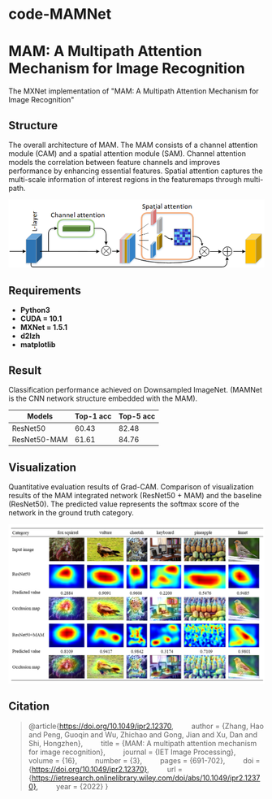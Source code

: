 # code-MAMNet
# MAM: A Multipath Attention Mechanism for Image Recognition


The MXNet implementation of "MAM: A Multipath Attention Mechanism for Image Recognition"



## Structure


The overall architecture of MAM. The MAM consists of a channel attention module (CAM) and a spatial attention module (SAM). Channel attention models the correlation between feature channels and improves performance by enhancing essential features. Spatial attention captures the multi-scale information of interest regions in the featuremaps through multi-path.

![structure](imgs/structure.png)



## Requirements

* **Python3**
* **CUDA = 10.1**
* **MXNet = 1.5.1**
* **d2lzh**
* **matplotlib**



## Result

Classification performance achieved on Downsampled ImageNet. (MAMNet is the CNN network structure embedded with the MAM).


|   Models  | Top-1 acc  |  Top-5 acc |
|    ----   |    ----    |    ----    |
| ResNet50  |    60.43   |    82.48   |
| ResNet50-MAM  | 61.61  |    84.76   |

## Visualization

Quantitative evaluation results of Grad-CAM. Comparison of visualization results of the MAM integrated network (ResNet50 + MAM) and the baseline (ResNet50). The predicted value represents the softmax score of the network in the ground truth category.

![visualization](imgs/visualization.png)



## Citation

> @article{https://doi.org/10.1049/ipr2.12370,
&nbsp; &nbsp; &nbsp; &nbsp; author = {Zhang, Hao and Peng, Guoqin and Wu, Zhichao and Gong, Jian and Xu, Dan and Shi, Hongzhen},
&nbsp; &nbsp; &nbsp; &nbsp; title = {MAM: A multipath attention mechanism for image recognition},
&nbsp; &nbsp; &nbsp; &nbsp; journal = {IET Image Processing},
&nbsp; &nbsp; &nbsp; &nbsp; volume = {16},
&nbsp; &nbsp; &nbsp; &nbsp; number = {3},
&nbsp; &nbsp; &nbsp; &nbsp; pages = {691-702},
&nbsp; &nbsp; &nbsp; &nbsp; doi = {https://doi.org/10.1049/ipr2.12370},
&nbsp; &nbsp; &nbsp; &nbsp; url = {https://ietresearch.onlinelibrary.wiley.com/doi/abs/10.1049/ipr2.12370},
&nbsp; &nbsp; &nbsp; &nbsp; year = {2022}
}

